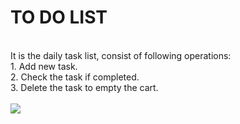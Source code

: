 <h1>TO DO LIST</h1>
<br>
It is the daily task list, consist of following operations:
<br>
1. Add new task.<br>
2. Check the task if completed.<br>
3. Delete the task to empty the cart.
<br>
<br>

<img src = "https://user-images.githubusercontent.com/85962716/233728022-c2ec4006-1e68-4c54-9559-4501cc216e5e.png" />
